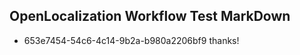 ## OpenLocalization Workflow Test MarkDown
* 653e7454-54c6-4c14-9b2a-b980a2206bf9 thanks!

<!--HONumber=Aug16_HO5-->


